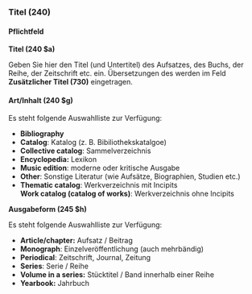 ### Titel (240)

#### **Pflichtfeld**
**Titel (240 $a)**  
  
Geben Sie hier den Titel (und Untertitel) des Aufsatzes, des Buchs, der Reihe, der Zeitschrift etc. ein. Übersetzungen des werden im Feld **Zusätzlicher Titel (730)** eingetragen.  

  

#### Art/Inhalt (240 $g)
Es steht folgende Auswahlliste zur Verfügung:  

- **Bibliography**
- **Catalog**: Katalog (z. B. Bibiliothekskatalgoe) 
- **Collective catalog**: Sammelverzeichnis
- **Encyclopedia:** Lexikon
- **Music edition**: moderne oder kritische Ausgabe   
- **Other**: Sonstige Literatur (wie Aufsätze, Biographien, Studien etc.)
- **Thematic catalog**: Werkverzeichnis mit Incipits   
**Work catalog (catalog of works)**: Werkverzeichnis ohne Incipits  
  
  
**Ausgabeform (245 $h)**  
  
Es steht folgende Auswahlliste zur Verfügung:  

- **Article/chapter:** Aufsatz / Beitrag  
- **Monograph**: Einzelveröffentlichung (auch mehrbändig)  
- **Periodical**: Zeitschrift, Journal, Zeitung  
- **Series**: Serie / Reihe
- **Volume in a series:** Stücktitel / Band innerhalb einer Reihe  
- **Yearbook:** Jahrbuch